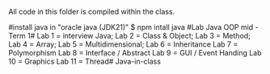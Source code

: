 All code in this folder is compiled within the class.


#install java in "oracle java (JDK21)"
    $ npm intall java
#Lab Java OOP mid - Term 1#
Lab 1 = interview Java;
Lab 2 = Class & Object;
Lab 3 = Method;
Lab 4 = Array;
Lab 5 = Multidimensional;
Lab 6 = Inheritance
Lab 7 = Polymorphism
Lab 8 = Interface / Abstract
Lab 9 = GUI / Event Handing
Lab 10 = Graphics
Lab 11 = Thread# Java-in-class
